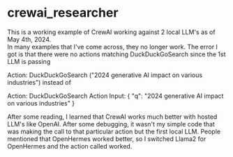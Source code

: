 # crewai_researcher
 
This is a working example of CrewAI working against 2 local LLM's as of May 4th, 2024.  
In many examples that I've come across, they no longer work.  The error I got is that there were no actions matching DuckDuckGoSearch since the 1st LLM is passing 

Action: DuckDuckGoSearch ("2024 generative AI impact on various industries") instead of

Action: DuckDuckGoSearch 
Action Input: { "q": "2024 generative AI impact on various industries" } 

After some reading, I learned that CrewAI works much better with hosted LLM's like OpenAI. After some debugging, it wasn't my simple code that was making the call to that particular action but the first local LLM.  People mentioned that OpenHermes worked better, so I switched Llama2 for OpenHermes and the action called worked.
